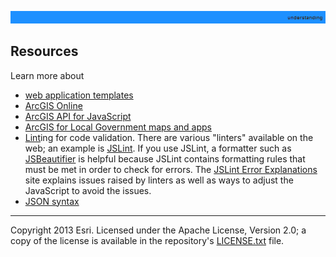 [web application templates]: http://resources.arcgis.com/en/help/arcgisonline/index.html#/About_web_application_templates/010q000000nt000000/
[ArcGIS Online]: http://resources.arcgis.com/en/help/arcgisonline/
[ArcGIS API for JavaScript]: http://help.arcgis.com/en/webapi/javascript/arcgis/
[ArcGIS for Local Government maps and apps]: http://solutions.arcgis.com/local-government/
[Lint]: http://en.wikipedia.org/wiki/Lint_(software)
[JSLint]: http://www.jslint.com/
[JSBeautifier]: http://jsbeautifier.org/
[JSLint Error Explanations]: http://jslinterrors.com/
[JSON syntax]: http://www.json.org/
[LICENSE.txt]: ../../LICENSE.txt

![](images/understanding.png)

## Resources

Learn more about

* [web application templates][]
* [ArcGIS Online][]
* [ArcGIS API for JavaScript][]
* [ArcGIS for Local Government maps and apps][]
* [Lint][]ing for code validation. There are various "linters" available on the web; an example is [JSLint][]. If you use JSLint, a formatter such as [JSBeautifier][] is helpful because JSLint contains formatting rules that must be met in order to check for errors. The [JSLint Error Explanations] site explains issues raised by linters as well as ways to adjust the JavaScript to avoid the issues.
* [JSON syntax][]

----------
Copyright 2013 Esri. Licensed under the Apache License, Version 2.0; a copy of the license is available in the repository's [LICENSE.txt][] file.
